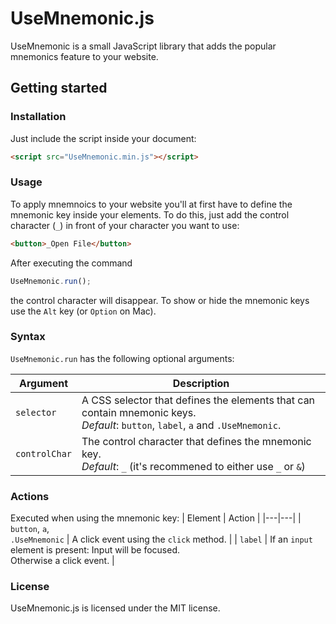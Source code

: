# UseMnemonic.js
UseMnemonic is a small JavaScript library that adds the popular mnemonics feature to your website.

## Getting started

### Installation
Just include the script inside your document:
```html
<script src="UseMnemonic.min.js"></script>
```

### Usage
To apply mnemnoics to your website you'll at first have to define the mnemonic key inside your elements. To do this, just add the control character (`_`) in front of your character you want to use:
```html
<button>_Open File</button>
```
After executing the command
```js
UseMnemonic.run();
```
the control character will disappear. 
To show or hide the mnemonic keys use the `Alt` key (or `Option` on Mac).

### Syntax
 `UseMnemonic.run`  has the following optional arguments:

 
 
| Argument | Description |
|---|---|
| `selector` | A CSS selector that defines the elements that can contain mnemonic keys.<br><em>Default</em>: `button`, `label`, `a` and `.UseMnemonic`.|
| `controlChar` | The control character that defines the mnemonic key.<br><em>Default</em>: `_` (it's recommened to either use `_` or `&`) |



### Actions 
Executed when using the mnemonic key:
| Element | Action |
|---|---|
| `button`, `a`,<br>`.UseMnemonic` | A click event using the `click` method. |
| `label` | If an `input` element is present: Input will be focused.<br>Otherwise a click event. |

### License
UseMnemonic.js is licensed under the MIT license.
